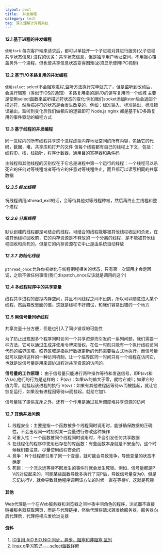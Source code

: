 ```yaml
---
layout: post
title:  并发编程
category: tech
tag: 深入理解计算机系统
--- 
```


#### 12.1 基于进程的并发编程
`使用fork`
每次客户端来请求后，都可以单独开一个子进程对其进行服务(父子进程共享状态信息)
进程的优劣：共享状态信息，但是独享用户地址空间，不用担心覆盖另外一个进程，但也使共享信息状态变得困难(必须显示使用IPC机制)

#### 12.2 基于I/O多路复用的并发编程
`使用select`
select不会阻塞进程,监听方法执行完毕就完了，但是监听到改动后，会进行阻塞（类似于iOS的通知）
多路复用指的是I/O的读写复用同一个线城
主要是使用select函数来监听描述符状态的变化:例如我们socket添加listen后会返回个描述符，然后描述符的状态是会发生改变的，例如：标准输入，标准输出，标准错误输出，监听到变化后我们做相应的逻辑即可
Node.js nginx 都是基于I/O多路复用的事件驱动的编程方式

#### 12.3 基于线程的并发编程
同一进程内的所有线程共享这个进程虚拟内存地址空间的所有内容，包括它的代码，数据，堆，共享库和打开的文件
但每个线程都有自己的线程上下文，包括：线程ID，栈，栈指针，程序计数器，通用目的寄存器和条件码

主线程和其他线程的区别仅在于它总是进程中第一个运行的线程：一个线程可以杀死它的任何对等线程或者等待它的任意对等线程终止，而且都可以读写相同的共享数据

##### 12.3.5 终止线程
祝线程调用pthread_exit的话，会等待其他对等线程种植，然后再终止主线程和整个进程

##### 12.3.6 分离线程
默认创建的线程都是可结合的线程，可结合的线程能够被其他线程收回和杀死，在被其他线程回收前，它的内存资源是不释放的
一个分离的线程，是不能被其他线程回收和杀死的，但是它的内存资源在它中止是由系统自动释放

##### 12.3.7 初始化线程
`pthread_once`:允许你初始化与线程例程相关的状态，只有第一次调用才会走回调，之后不做任何事情(我们dispatch_once应该就是调用的这个)

#### 12.4 多线程程序中的共享变量

线程共享进程的虚拟内存空间，并且不同线程之间不设防，所以可以随意进入某个线程，然后篡改里面的值。这就是线程不好调试，和我们容易出错的一个地方


#### 12.5 用信号量同步线程
共享变量十分方便，但是也引入了同步错误的可能性

为了防止出现因多个程序同时访问一个共享资源而引发的一系列问题，我们需要一种方法，它可以通过生成并使用令牌来授权，在任一时刻只能有一个执行线程访问代码的临界区域。临界区域是指执行数据更新的代码需要独占式地执行。而信号量就可以提供这样的一种访问机制，让一个临界区同一时间只有一个线程在访问它，也就是说信号量是用来调协进程对共享资源的访问的。

**信号量的工作原理：**
由于信号量只能进行两种操作等待和发送信号，即P(sv)和V(sv),他们的行为是这样的：
P(sv)：如果sv的值大于零，就给它减1；如果它的值为零，就挂起该进程的执行
V(sv)：如果有其他进程因等待sv而被挂起，就让它恢复运行，如果没有进程因等待sv而挂起，就给它加1.

信号量除了提供互斥之外，还有一个作用是通过互斥调度堆共享资源的访问

#### 12.7 其他并发问题
1. 线程安全：主要是指一个函数被多个线程同时调用时，能够确保数据的正确性。不会出现同一时刻对某一变量进行修改这种操作
2. 可重入性：一个函数被同个线程同时调用时，不会引发任何共享数据
3. 在线程化的程序中使用已存在的库函数：有些函数本身就是不安全的，这个时候我们要注意，尽量使用线程安全的
4. 竞争：N个线程都引用了同一个变量，就可能会导致竞争，导致变量的状态不确定
5. 死锁：一个流永远等待不回发生的事件时就会发生死锁。例如，信号量都是P V的对应起来的，可能某些函数导致多执行了完P后，导致信号量变为0，但是忘记执行V，就会导致其他程序调用该方法的时候一直在等待V，这就是死锁

#### 其他
Web代理是一个在Web服务器和浏览器之间半夜中间角色的程序，浏览器不直接链接服务器获取网页，而是与代理链接，然后代理将请求转发给服务器，服务器向后代理后，代理将相应发给浏览器

#### 资料
1. [IO复用,AIO,BIO,NIO,同步，异步，阻塞和非阻塞 区别](http://www.cnblogs.com/aspirant/p/6877350.html?utm_source=itdadao&utm_medium=referral)
2. [linux c学习笔记----select函数详解](http://lobert.iteye.com/blog/1768502)